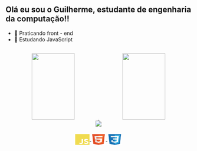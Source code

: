 ## Olá eu sou o Guilherme, estudante de engenharia da computação!!

- 🔭 Praticando front - end 
- 🌱 Estudando JavaScript
##
<div align="center">
  <a href="https://github.com/guiprei">
  <img height="180em" img width="48%" src="https://github-readme-stats.vercel.app/api?username=guiprei&show_icons=true&theme=tokyonight&include_all_commits=true&count_private=true"/>
  <img height="180em" img width="48%" src="https://github-readme-stats.vercel.app/api/top-langs/?username=guiprei&layout=compact&langs_count=7&theme=tokyonight"/>
  <img height="180em" src="http://github-profile-summary-cards.vercel.app/api/cards/profile-details?username=guiprei&theme=tokyonight"/>
</div>
<div style="display: inline_block" align="center"><br>
  <img align="center" alt="guiprei-Js" height="30" width="40" src="https://raw.githubusercontent.com/devicons/devicon/master/icons/javascript/javascript-plain.svg">
  <img align="center" alt="guiprei-HTML" height="30" width="40" src="https://raw.githubusercontent.com/devicons/devicon/master/icons/html5/html5-original.svg">
  <img align="center" alt="guiprei-CSS" height="30" width="40" src="https://raw.githubusercontent.com/devicons/devicon/master/icons/css3/css3-original.svg">
</div>

##

